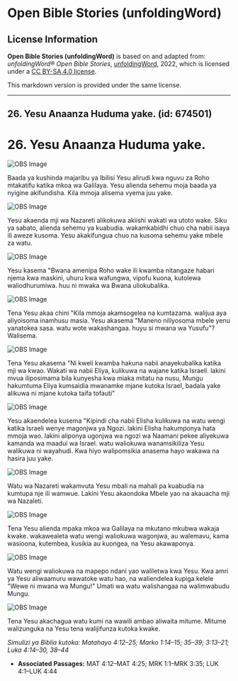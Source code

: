 # Open Bible Stories (unfoldingWord)

## License Information

**Open Bible Stories (unfoldingWord)** is based on and adapted from: _unfoldingWord® Open Bible Stories_, [unfoldingWord](https://unfoldingword.org/utw), 2022, which is licensed under a [CC BY-SA 4.0 license](https://creativecommons.org/licenses/by-sa/4.0/legalcode.en).

This markdown version is provided under the same license.



--------------------------------

## 26. Yesu Anaanza Huduma yake. (id: 674501)

26\. Yesu Anaanza Huduma yake.
==============================

![OBS Image](https://cdn.door43.org/obs/jpg/360px/obs-en-26-01.jpg)

Baada ya kushinda majaribu ya Ibilisi Yesu alirudi kwa nguvu za Roho mtakatifu katika mkoa wa Galilaya. Yesu alienda sehemu moja baada ya nyigine akifundisha. Kila mmoja alisema vyema juu yake.

![OBS Image](https://cdn.door43.org/obs/jpg/360px/obs-en-26-02.jpg)

Yesu akaenda mji wa Nazareti alikokuwa akiishi wakati wa utoto wake. Siku ya sabato, alienda sehemu ya kuabudia. wakamkabidhi chuo cha nabii isaya ili aweze kusoma. Yesu akakifungua chuo na kusoma sehemu yake mbele za watu.

![OBS Image](https://cdn.door43.org/obs/jpg/360px/obs-en-26-03.jpg)

Yesu kasema "Bwana amenipa Roho wake ili kwamba nitangaze habari njema kwa maskini, uhuru kwa wafungwa, vipofu kuona, kutolewa waliodhurumiwa. huu ni mwaka wa Bwana uliokubalika.

![OBS Image](https://cdn.door43.org/obs/jpg/360px/obs-en-26-04.jpg)

Tena Yesu akaa chini "Kila mmoja akamsogelea na kumtazama. walijua aya aliyoisoma inamhusu masia. Yesu akasema "Maneno niliyosoma mbele yenu yanatokea sasa. watu wote wakashangaa. huyu si mwana wa Yusufu"? Walisema.

![OBS Image](https://cdn.door43.org/obs/jpg/360px/obs-en-26-05.jpg)

Tena Yesu akasema "Ni kweli kwamba hakuna nabii anayekubalika katika mji wa kwao. Wakati wa nabii Eliya, kulikuwa na wajane katika Israeli. lakini mvua iliposimama bila kunyesha kwa miaka mitatu na nusu, Mungu hakumtuma Eliya kumsaidia mwanamke mjane kutoka Israel, badala yake alikuwa ni mjane kutoka taifa tofauti"

![OBS Image](https://cdn.door43.org/obs/jpg/360px/obs-en-26-06.jpg)

Yesu akaendelea kusema "Kipindi cha nabii Elisha kulikuwa na watu wengi katika Israeli wenye magonjwa ya Ngozi. lakini Elisha hakumponya hata mmoja wao. lakini aliponya ugonjwa wa ngozi wa Naamani pekee aliyekuwa kamanda wa maadui wa Israel. watu waliokuwa wanamsikiliza Yesu walikuwa ni wayahudi. Kwa hiyo walipomsikia anasema hayo wakawa na hasira juu yake.

![OBS Image](https://cdn.door43.org/obs/jpg/360px/obs-en-26-07.jpg)

Watu wa Nazareti wakamvuta Yesu mbali na mahali pa kuabudia na kumtupa nje ili wamwue. Lakini Yesu akaondoka Mbele yao na akauacha mji wa Nazaleti.

![OBS Image](https://cdn.door43.org/obs/jpg/360px/obs-en-26-08.jpg)

Tena Yesu alienda mpaka mkoa wa Galilaya na mkutano mkubwa wakaja kwake. wakawealeta watu wengi waliokuwa wagonjwa, au walemavu, kama wasioona, kutembea, kusikia au kuongea, na Yesu akawaponya.

![OBS Image](https://cdn.door43.org/obs/jpg/360px/obs-en-26-09.jpg)

Watu wengi waliokuwa na mapepo ndani yao waliletwa kwa Yesu. Kwa amri ya Yesu aliwaamuru wawatoke watu hao, na waliendelea kupiga kelele "Wewe ni mwana wa Mungu!" Umati wa watu walishangaa na walimwabudu Mungu.

![OBS Image](https://cdn.door43.org/obs/jpg/360px/obs-en-26-10.jpg)

Tena Yesu akachagua watu kumi na wawili ambao aliwaita mitume. Mitume walizunguka na Yesu tena walijifunza kutoka kwake.

*Simulizi ya Biblia kutoka: Matahayo 4:12–25; Marko 1:14–15; 35–39; 3:13–21; Luka 4:14–30, 38–44*

* **Associated Passages:** MAT 4:12–MAT 4:25; MRK 1:1–MRK 3:35; LUK 4:1–LUK 4:44

